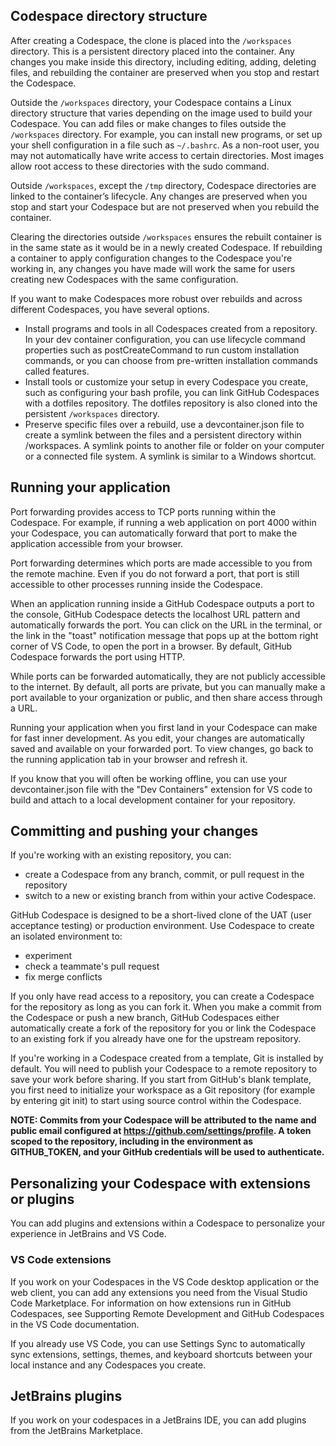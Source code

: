 ## Codespace directory structure
After creating a Codespace, the clone is placed into the `/workspaces` directory. This is a persistent directory placed into the container. Any changes you make inside this directory, including editing, adding, deleting files, and rebuilding the container are preserved when you stop and restart the Codespace.

Outside the `/workspaces` directory, your Codespace contains a Linux directory structure that varies depending on the image used to build your Codespace. You can add files or make changes to files outside the `/workspaces` directory. For example, you can install new programs, or set up your shell configuration in a file such as `~/.bashrc`. As a non-root user, you may not automatically have write access to certain directories. Most images allow root access to these directories with the sudo command.

Outside `/workspaces`, except the `/tmp` directory, Codespace directories are linked to the container’s lifecycle. Any changes are preserved when you stop and start your Codespace but are not preserved when you rebuild the container. 

Clearing the directories outside `/workspaces` ensures the rebuilt container is in the same state as it would be in a newly created Codespace. If rebuilding a container to apply configuration changes to the Codespace you're working in, any changes you have made will work the same for users creating new Codespaces with the same configuration.

If you want to make Codespaces more robust over rebuilds and across different Codespaces, you have several options.

- Install programs and tools in all Codespaces created from a repository. In your dev container configuration, you can use lifecycle command properties such as postCreateCommand to run custom installation commands, or you can choose from pre-written installation commands called features.
- Install tools or customize your setup in every Codespace you create, such as configuring your bash profile, you can link GitHub Codespaces with a dotfiles repository. The dotfiles repository is also cloned into the persistent `/workspaces` directory.
- Preserve specific files over a rebuild, use a devcontainer.json file to create a symlink between the files and a persistent directory within /workspaces. A symlink points to another file or folder on your computer or a connected file system. A symlink is similar to a Windows shortcut.

## Running your application
Port forwarding provides access to TCP ports running within the Codespace. For example, if running a web application on port 4000 within your Codespace, you can automatically forward that port to make the application accessible from your browser.

Port forwarding determines which ports are made accessible to you from the remote machine. Even if you do not forward a port, that port is still accessible to other processes running inside the Codespace.

When an application running inside a GitHub Codespace outputs a port to the console, GitHub Codespace detects the localhost URL pattern and automatically forwards the port. You can click on the URL in the terminal, or the link in the "toast" notification message that pops up at the bottom right corner of VS Code, to open the port in a browser. By default, GitHub Codespace forwards the port using HTTP. 

While ports can be forwarded automatically, they are not publicly accessible to the internet. By default, all ports are private, but you can manually make a port available to your organization or public, and then share access through a URL.

Running your application when you first land in your Codespace can make for fast inner development. As you edit, your changes are automatically saved and available on your forwarded port. To view changes, go back to the running application tab in your browser and refresh it.

If you know that you will often be working offline, you can use your devcontainer.json file with the "Dev Containers" extension for VS code to build and attach to a local development container for your repository.

## Committing and pushing your changes
If you're working with an existing repository, you can:
- create a Codespace from any branch, commit, or pull request in the repository
- switch to a new or existing branch from within your active Codespace.

GitHub Codespace is designed to be a short-lived clone of the UAT (user acceptance testing) or production environment. Use Codespace to create an isolated environment to:
- experiment
- check a teammate's pull request
- fix merge conflicts

If you only have read access to a repository, you can create a Codespace for the repository as long as you can fork it. When you make a commit from the Codespace or push a new branch, GitHub Codespaces either automatically create a fork of the repository for you or link the Codespace to an existing fork if you already have one for the upstream repository.

If you're working in a Codespace created from a template, Git is installed by default. You will need to publish your Codespace to a remote repository to save your work before sharing. If you start from GitHub's blank template, you first need to initialize your workspace as a Git repository (for example by entering git init) to start using source control within the Codespace.

**NOTE: Commits from your Codespace will be attributed to the name and public email configured at https://github.com/settings/profile. A token scoped to the repository, including in the environment as GITHUB_TOKEN, and your GitHub credentials will be used to authenticate.**

## Personalizing your Codespace with extensions or plugins
You can add plugins and extensions within a Codespace to personalize your experience in JetBrains and VS Code.
### VS Code extensions
If you work on your Codespaces in the VS Code desktop application or the web client, you can add any extensions you need from the Visual Studio Code Marketplace. For information on how extensions run in GitHub Codespaces, see Supporting Remote Development and GitHub Codespaces in the VS Code documentation.

If you already use VS Code, you can use Settings Sync to automatically sync extensions, settings, themes, and keyboard shortcuts between your local instance and any Codespaces you create.
## JetBrains plugins
If you work on your codespaces in a JetBrains IDE, you can add plugins from the JetBrains Marketplace.
